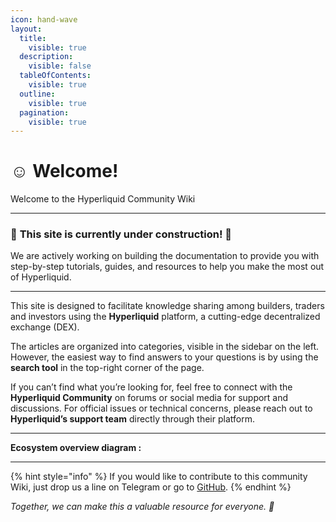 ```yaml
---
icon: hand-wave
layout:
  title:
    visible: true
  description:
    visible: false
  tableOfContents:
    visible: true
  outline:
    visible: true
  pagination:
    visible: true
---
```


# ☺️ Welcome!

Welcome to the Hyperliquid Community Wiki

***

### 🚧 **This site is currently under construction!** 🚧

We are actively working on building the documentation to provide you with step-by-step tutorials, guides, and resources to help you make the most out of Hyperliquid.

***

This site is designed to facilitate knowledge sharing among builders, traders and investors using the **Hyperliquid** platform, a cutting-edge decentralized exchange (DEX).

The articles are organized into categories, visible in the sidebar on the left. However, the easiest way to find answers to your questions is by using the **search tool** in the top-right corner of the page.

If you can’t find what you’re looking for, feel free to connect with the **Hyperliquid Community** on forums or social media for support and discussions. For official issues or technical concerns, please reach out to **Hyperliquid’s support team** directly through their platform.

***

**Ecosystem overview diagram :**

***

{% hint style="info" %}
If you would like to contribute to this community Wiki, just drop us a line on Telegram or go to [GitHub](https://github.com/Hyperliquid-Community/wiki-community).
{% endhint %}

_Together, we can make this a valuable resource for everyone. 🚀_
